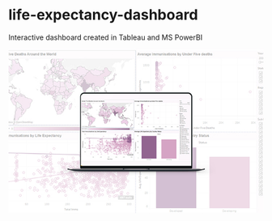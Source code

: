 # life-expectancy-dashboard
Interactive dashboard created in Tableau and MS PowerBI

![Tableau Dahboard](https://github.com/DivTheDev/life-expectancy-dashboard/blob/main/assets/tableau.jpg)
